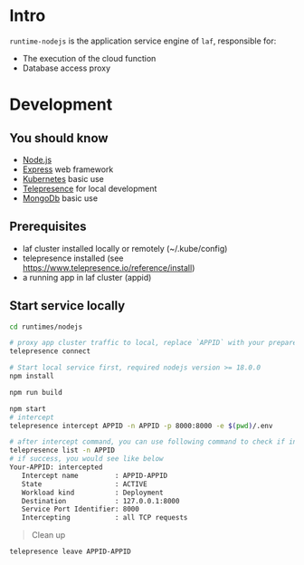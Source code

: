 
# Intro

`runtime-nodejs` is the application service engine of `laf`, responsible for:

- The execution of the cloud function
- Database access proxy

# Development

## You should know

- [Node.js](https://nodejs.org/en/docs)
- [Express](https://expressjs.com) web framework
- [Kubernetes](https://kubernetes.io) basic use
- [Telepresence](https://www.telepresence.io) for local development
- [MongoDb](https://docs.mongodb.com) basic use

## Prerequisites

- laf cluster installed locally or remotely (~/.kube/config)
- telepresence installed (see https://www.telepresence.io/reference/install)
- a running app in laf cluster (appid)

## Start service locally

```sh
cd runtimes/nodejs

# proxy app cluster traffic to local, replace `APPID` with your prepared appid
telepresence connect

# Start local service first, required nodejs version >= 18.0.0
npm install

npm run build

npm start
# intercept
telepresence intercept APPID -n APPID -p 8000:8000 -e $(pwd)/.env

# after intercept command, you can use following command to check if intercept active
telepresence list -n APPID
# if success, you would see like below
Your-APPID: intercepted
   Intercept name         : APPID-APPID
   State                  : ACTIVE
   Workload kind          : Deployment
   Destination            : 127.0.0.1:8000
   Service Port Identifier: 8000
   Intercepting           : all TCP requests
```

> Clean up

```bash
telepresence leave APPID-APPID
```